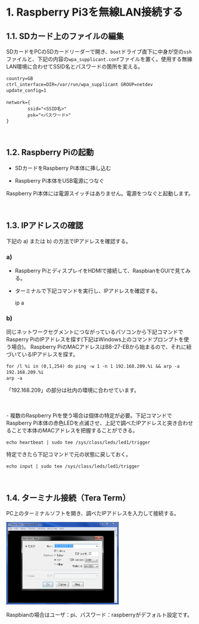 # 1. Raspberry Pi3を無線LAN接続する

## 1.1. SDカード上のファイルの編集
SDカードをPCのSDカードリーダーで開き、`boot`ドライブ直下に中身が空の`ssh`ファイルと、下記の内容の`wpa_supplicant.conf`ファイルを置く。使用する無線LAN環境に合わせてSSID名とパスワードの箇所を変える。

    country=GB
    ctrl_interface=DIR=/var/run/wpa_supplicant GROUP=netdev
    update_config=1

    network={
            ssid="<SSID名>"
            psk="<パスワード>"
    }


<br>

## 1.2. Raspberry Piの起動

- SDカードをRaspberry Pi本体に挿し込む

- Raspberry Pi本体をUSB電源につなぐ

Raspberry Pi本体には電源スイッチはありません。電源をつなぐと起動します。

<br>

## 1.3. IPアドレスの確認

下記の a) または b) の方法でIPアドレスを確認する。

### a)

- Raspberry PiとディスプレイをHDMIで接続して、RaspbianをGUIで見てみる。

- ターミナルで下記コマンドを実行し、IPアドレスを確認する。


    ip a



### b)

同じネットワークセグメントにつながっているパソコンから下記コマンドでRasperry PiのIPアドレスを探す(下記はWindows上のコマンドプロンプトを使う場合)。 Raspberry PiのMACアドレスはB8-27-EBから始まるので、それに紐づいているIPアドレスを探す。

    for /l %i in (0,1,254) do ping -w 1 -n 1 192.168.209.%i && arp -a 192.168.209.%i   
    arp -a


「192.168.209」の部分は社内の環境に合わせています。

<br>
<br>
- 複数のRaspberry Piを使う場合は個体の特定が必要。下記コマンドでRaspberry Pi本体の赤色LEDを点滅させ、上記で調べたIPアドレスと突き合わせることで本体のMACアドレスを把握することができる。


    echo heartbeat | sudo tee /sys/class/leds/led1/trigger


特定できたら下記コマンドで元の状態に戻しておく。


    echo input | sudo tee /sys/class/leds/led1/trigger



<br>

## 1.4. ターミナル接続（Tera Term）

PC上のターミナルソフトを開き、調べたIPアドレスを入力して接続する。

<img src="image/TeraTerm_IP.PNG" width="60%">


Raspbianの場合はユーザ：pi、パスワード：raspberryがデフォルト設定です。



<br>
